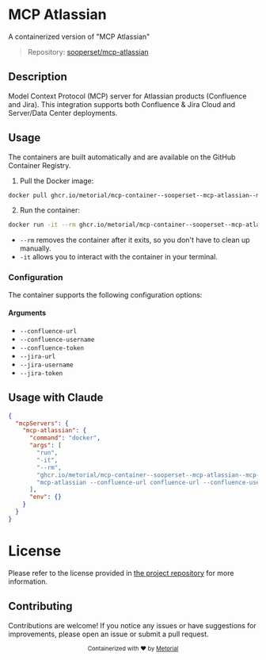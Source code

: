 
# MCP Atlassian

A containerized version of "MCP Atlassian"

> Repository: [sooperset/mcp-atlassian](https://github.com/sooperset/mcp-atlassian)

## Description

Model Context Protocol (MCP) server for Atlassian products (Confluence and Jira). This integration supports both Confluence & Jira Cloud and Server/Data Center deployments.


## Usage

The containers are built automatically and are available on the GitHub Container Registry.

1. Pull the Docker image:

```bash
docker pull ghcr.io/metorial/mcp-container--sooperset--mcp-atlassian--mcp-atlassian
```

2. Run the container:

```bash
docker run -it --rm ghcr.io/metorial/mcp-container--sooperset--mcp-atlassian--mcp-atlassian 
```

- `--rm` removes the container after it exits, so you don't have to clean up manually.
- `-it` allows you to interact with the container in your terminal.


### Configuration

The container supports the following configuration options:


#### Arguments

- `--confluence-url`
- `--confluence-username`
- `--confluence-token`
- `--jira-url`
- `--jira-username`
- `--jira-token`






## Usage with Claude

```json
{
  "mcpServers": {
    "mcp-atlassian": {
      "command": "docker",
      "args": [
        "run",
        "-it",
        "--rm",
        "ghcr.io/metorial/mcp-container--sooperset--mcp-atlassian--mcp-atlassian",
        "mcp-atlassian --confluence-url confluence-url --confluence-username confluence-username --confluence-token confluence-token --jira-url jira-url --jira-username jira-username --jira-token jira-token"
      ],
      "env": {}
    }
  }
}
```

# License

Please refer to the license provided in [the project repository](https://github.com/sooperset/mcp-atlassian) for more information.

## Contributing

Contributions are welcome! If you notice any issues or have suggestions for improvements, please open an issue or submit a pull request.

<div align="center">
  <sub>Containerized with ❤️ by <a href="https://metorial.com">Metorial</a></sub>
</div>
  
